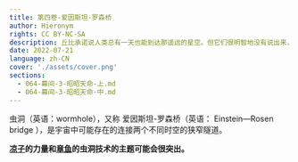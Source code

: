 ```yaml
---
title: 第四卷-爱因斯坦-罗森桥
author: Hieronym
rights: CC BY-NC-SA
description: 丘比承诺说人类总有一天也能到达那遥远的星空。但它们很明智地没有说出来，人类将会在那里遇到什么。
date: 2022-07-21
language: zh-CN
cover: './assets/cover.png'
sections:
  - 064-幕间-3-昭昭天命-上.md
  - 064-幕间-3-昭昭天命-中.md
---
```


虫洞（英语：wormhole），又称 爱因斯坦-罗森桥（英语： Einstein—Rosen bridge ），是宇宙中可能存在的连接两个不同时空的狭窄隧道。

**[凉子](https://tts.determinismsucks.net/wiki/Ryouko)的力量和[章鱼](https://tts.determinismsucks.net/wiki/Cephalopod)的虫洞技术的主题可能会很突出。**
